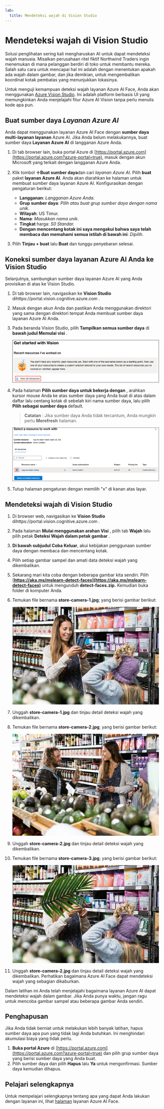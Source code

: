 ```yaml
---
lab:
  title: Mendeteksi wajah di Vision Studio
---
```


# Mendeteksi wajah di Vision Studio

Solusi penglihatan sering kali mengharuskan AI untuk dapat mendeteksi wajah manusia. Misalkan perusahaan ritel fiktif Northwind Traders ingin menemukan di mana pelanggan berdiri di toko untuk membantu mereka. Salah satu cara untuk mencapai hal ini adalah dengan menentukan apakah ada wajah dalam gambar, dan jika demikian, untuk mengembalikan koordinat kotak pembatas yang menunjukkan lokasinya.

Untuk menguji kemampuan deteksi wajah layanan Azure AI Face, Anda akan menggunakan [Azure Vision Studio](https://portal.vision.cognitive.azure.com/). Ini adalah platform berbasis UI yang memungkinkan Anda menjelajahi fitur Azure AI Vision tanpa perlu menulis kode apa pun.

## Buat sumber daya *Layanan Azure AI*

Anda dapat menggunakan layanan Azure AI Face dengan **sumber daya multi-layanan layanan** Azure AI. Jika Anda belum melakukannya, buat sumber daya **Layanan Azure AI** di langganan Azure Anda.

1. Di tab browser lain, buka portal Azure di [https://portal.azure.com](https://portal.azure.com?azure-portal=true), masuk dengan akun Microsoft yang terkait dengan langganan Azure Anda.

1. Klik tombol **＋Buat sumber daya**dan cari *layanan Azure AI*. Pilih **buat** paket **layanan Azure AI**. Anda akan diarahkan ke halaman untuk membuat sumber daya layanan Azure AI. Konfigurasikan dengan pengaturan berikut:
    - **Langganan**: *Langganan Azure Anda*.
    - **Grup sumber daya**: *Pilih atau buat grup sumber daya dengan nama unik*.
    - **Wilayah**: US Timur.
    - **Nama**: *Masukkan nama unik*.
    - **Tingkat** harga: *S0 Standar.*
    - **Dengan mencentang kotak ini saya mengakui bahwa saya telah membaca dan memahami semua istilah di bawah ini**: *Dipilih*.

1. Pilih **Tinjau + buat** lalu **Buat** dan tunggu penyebaran selesai.

## Koneksi sumber daya layanan Azure AI Anda ke Vision Studio

Selanjutnya, sambungkan sumber daya layanan Azure AI yang Anda provisikan di atas ke Vision Studio.

1. Di tab browser lain, navigasikan ke **Vision Studio** dihttps://portal.vision.cognitive.azure.com[](https://portal.vision.cognitive.azure.com?azure-portal=true) .

1. Masuk dengan akun Anda dan pastikan Anda menggunakan direktori yang sama dengan direktori tempat Anda membuat sumber daya layanan Azure AI Anda.

1. Pada beranda Vision Studio, pilih **Tampilkan semua sumber daya** di **bawah judul Memulai visi** .

    ![Tautan Lihat semua sumber daya disorot di bawah Mulai menggunakan Vision di Vision Studio.](./media/analyze-images-vision/vision-resources.png)

1. Pada halaman **Pilih sumber daya untuk bekerja dengan** , arahkan kursor mouse Anda ke atas sumber daya yang Anda buat di atas dalam daftar lalu centang kotak di sebelah kiri nama sumber daya, lalu pilih **Pilih sebagai sumber daya** default.

    > **Catatan** : Jika sumber daya Anda tidak tercantum, Anda mungkin perlu **Merefresh** halaman.

    ![Dialog Pilih sumber daya untuk dikerjakan ditampilkan dengan sumber daya Cognitive Services cog-ms-learn-vision-SUFFIX yang disorot dan diperiksa. Tombol Pilih sebagai sumber daya default disorot.](./media/analyze-images-vision/default-resource.png)

1. Tutup halaman pengaturan dengan memilih "x" di kanan atas layar.

## Mendeteksi wajah di Vision Studio 

1. Di browser web, navigasikan ke **Vision Studio** dihttps://portal.vision.cognitive.azure.com[](https://portal.vision.cognitive.azure.com?azure-portal=true) .

1. Pada halaman **Mulai menggunakan arahan Visi** , pilih tab **Wajah** lalu pilih petak **Deteksi Wajah dalam petak gambar** .

1. **Di bawah subjudul Coba Keluar**, akui kebijakan penggunaan sumber daya dengan membaca dan mencentang kotak.  

1. Pilih setiap gambar sampel dan amati data deteksi wajah yang dikembalikan.

1. Sekarang mari kita coba dengan beberapa gambar kita sendiri. Pilih [**https://aka.ms/mslearn-detect-faces](https://aka.ms/mslearn-detect-faces)** untuk mengunduh **detect-faces.zip.** Kemudian buka folder di komputer Anda.

1. Temukan file bernama **store-camera-1.jpg**; yang berisi gambar berikut:

    ![Gambar orang di toko.](./media/create-face-solutions/store-camera-1.jpg)

1. Unggah **store-camera-1.jpg** dan tinjau detail deteksi wajah yang dikembalikan.

1. Temukan file bernama **store-camera-2.jpg**; yang berisi gambar berikut:

    ![Gambar lebih banyak orang di toko.](./media/create-face-solutions/store-camera-2.jpg)

1. Unggah **store-camera-2.jpg** dan tinjau detail deteksi wajah yang dikembalikan.

1. Temukan file bernama **store-camera-3.jpg**; yang berisi gambar berikut:

    ![Gambar orang-orang di toko dengan tanaman mengaburkan wajah.](./media/create-face-solutions/store-camera-3.jpg)

1. Unggah **store-camera-2.jpg** dan tinjau detail deteksi wajah yang dikembalikan. Perhatikan bagaimana Azure AI Face dapat mendeteksi wajah yang sebagian dikaburkan. 

Dalam latihan ini Anda telah menjelajahi bagaimana layanan Azure AI dapat mendeteksi wajah dalam gambar. Jika Anda punya waktu, jangan ragu untuk mencoba gambar sampel atau beberapa gambar Anda sendiri.

## Penghapusan

Jika Anda tidak berniat untuk melakukan lebih banyak latihan, hapus sumber daya apa pun yang tidak lagi Anda butuhkan. Ini menghindari akumulasi biaya yang tidak perlu.

1. **Buka portal Azure** di [https://portal.azure.com](https://portal.azure.com?azure-portal=true) dan pilih grup sumber daya yang berisi sumber daya yang Anda buat.
1. Pilih sumber daya dan pilih **Hapus** lalu **Ya** untuk mengonfirmasi. Sumber daya kemudian dihapus.

## Pelajari selengkapnya

Untuk mempelajari selengkapnya tentang apa yang dapat Anda lakukan dengan layanan ini, lihat [halaman](https://learn.microsoft.com/azure/ai-services/computer-vision/overview-identity) layanan Azure AI Face.
